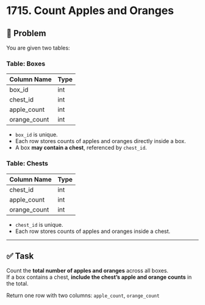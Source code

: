 # 1715. Count Apples and Oranges

## 📘 Problem

You are given two tables:

### Table: Boxes
| Column Name  | Type |
|--------------|------|
| box_id       | int  |
| chest_id     | int  |
| apple_count  | int  |
| orange_count | int  |

- `box_id` is unique.
- Each row stores counts of apples and oranges directly inside a box.
- A box **may contain a chest**, referenced by `chest_id`.

### Table: Chests
| Column Name  | Type |
|--------------|------|
| chest_id     | int  |
| apple_count  | int  |
| orange_count | int  |

- `chest_id` is unique.
- Each row stores counts of apples and oranges inside a chest.

---

## ✅ Task

Count the **total number of apples and oranges** across all boxes.  
If a box contains a chest, **include the chest’s apple and orange counts** in the total.

Return one row with two columns: `apple_count`, `orange_count`